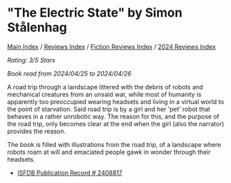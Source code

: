 # "The Electric State" by Simon Stålenhag

[Main Index](../../../README.md) / [Reviews Index](../../README.md) / [Fiction Reviews Index](../README.md) / [2024 Reviews Index](README.md)

*Rating: 3/5 Stars*

*Book read from 2024/04/25 to 2024/04/26*

A road trip through a landscape littered with the debris of robots and mechanical creatures from an unsaid war, while most of humanity is apparently too preoccupied wearing headsets and living in a virtual world to the point of starvation. Said road trip is by a girl and her 'pet' robot that behaves in a rather unrobotic way. The reason for this, and the purpose of the road trip, only becomes clear at the end when the girl (also the narrator) provides the reason.

The book is filled with illustrations from the road trip, of a landscape where robots roam at will and emaciated people gawk in wonder through their headsets.

- [ISFDB Publication Record # 2408817](https://www.isfdb.org/cgi-bin/pl.cgi?2408817)
